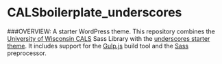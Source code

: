 CALSboilerplate_underscores
===========================

###OVERVIEW:
A starter WordPress theme. This repository combines the [University of Wisconsin CALS](http://www.cals.wisc.edu/ "UW Madison College of Agriculture and Life Science") Sass Library with the [underscores starter theme](https://github.com/automattic/_s "underscores.me"). It includes support for the [Gulp.js](https://github.com/gulpjs/gulp "Gulp.js") build tool and the [Sass](http://sass-lang.com/ "sass-lang.com") preprocessor.